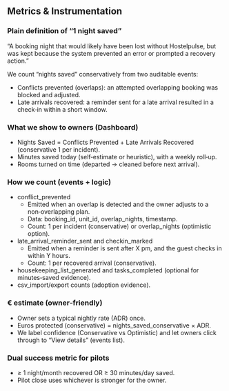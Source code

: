 ## Metrics & Instrumentation

### Plain definition of “1 night saved”
“A booking night that would likely have been lost without Hostelpulse, but was kept because the system prevented an error or prompted a recovery action.”

We count “nights saved” conservatively from two auditable events:
- Conflicts prevented (overlaps): an attempted overlapping booking was blocked and adjusted.
- Late arrivals recovered: a reminder sent for a late arrival resulted in a check‑in within a short window.

### What we show to owners (Dashboard)
- Nights Saved = Conflicts Prevented + Late Arrivals Recovered (conservative 1 per incident).
- Minutes saved today (self‑estimate or heuristic), with a weekly roll‑up.
- Rooms turned on time (departed → cleaned before next arrival).

### How we count (events + logic)
- conflict_prevented
  - Emitted when an overlap is detected and the owner adjusts to a non‑overlapping plan.
  - Data: booking_id, unit_id, overlap_nights, timestamp.
  - Count: 1 per incident (conservative) or overlap_nights (optimistic option).
- late_arrival_reminder_sent and checkin_marked
  - Emitted when a reminder is sent after X pm, and the guest checks in within Y hours.
  - Count: 1 per recovered arrival (conservative).
- housekeeping_list_generated and tasks_completed (optional for minutes‑saved evidence).
- csv_import/export counts (adoption evidence).

### € estimate (owner‑friendly)
- Owner sets a typical nightly rate (ADR) once.
- Euros protected (conservative) = nights_saved_conservative × ADR.
- We label confidence (Conservative vs Optimistic) and let owners click through to “View details” (events list).

### Dual success metric for pilots
- ≥ 1 night/month recovered OR ≥ 30 minutes/day saved.
- Pilot close uses whichever is stronger for the owner.
